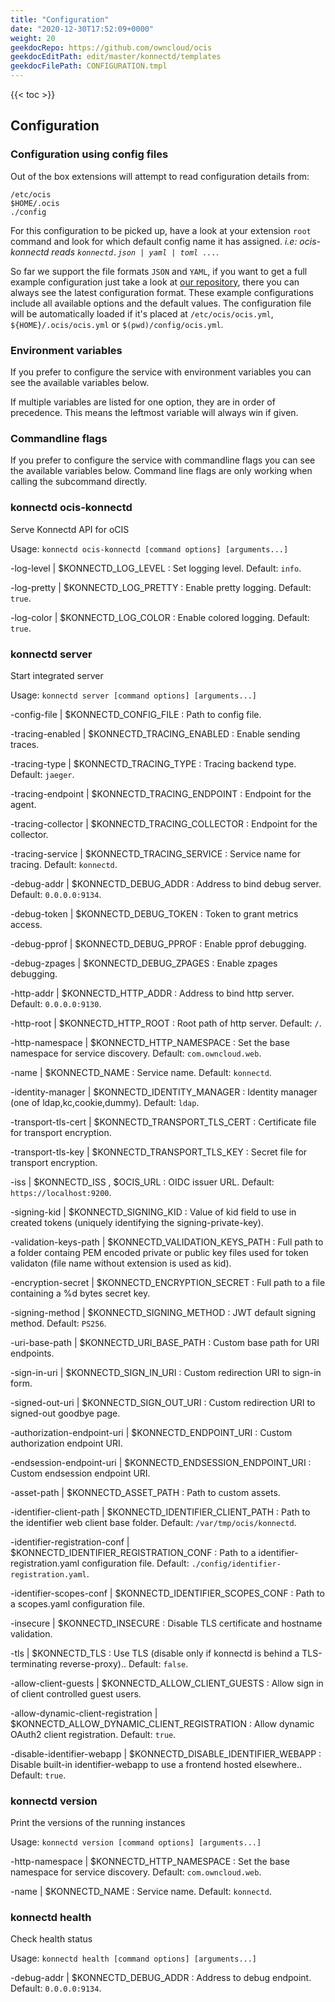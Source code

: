 ```yaml
---
title: "Configuration"
date: "2020-12-30T17:52:09+0000"
weight: 20
geekdocRepo: https://github.com/owncloud/ocis
geekdocEditPath: edit/master/konnectd/templates
geekdocFilePath: CONFIGURATION.tmpl
---
```


{{< toc >}}

## Configuration

### Configuration using config files

Out of the box extensions will attempt to read configuration details from:

```console
/etc/ocis
$HOME/.ocis
./config
```

For this configuration to be picked up, have a look at your extension `root` command and look for which default config name it has assigned. *i.e: ocis-konnectd reads `konnectd.json | yaml | toml ...`*.

So far we support the file formats `JSON` and `YAML`, if you want to get a full example configuration just take a look at [our repository](https://github.com/owncloud/ocis/tree/master/config), there you can always see the latest configuration format. These example configurations include all available options and the default values. The configuration file will be automatically loaded if it's placed at `/etc/ocis/ocis.yml`, `${HOME}/.ocis/ocis.yml` or `$(pwd)/config/ocis.yml`.

### Environment variables

If you prefer to configure the service with environment variables you can see the available variables below.

If multiple variables are listed for one option, they are in order of precedence. This means the leftmost variable will always win if given.

### Commandline flags

If you prefer to configure the service with commandline flags you can see the available variables below. Command line flags are only working when calling the subcommand directly.

### konnectd ocis-konnectd

Serve Konnectd API for oCIS

Usage: `konnectd ocis-konnectd [command options] [arguments...]`

-log-level |  $KONNECTD_LOG_LEVEL
: Set logging level. Default: `info`.

-log-pretty |  $KONNECTD_LOG_PRETTY
: Enable pretty logging. Default: `true`.

-log-color |  $KONNECTD_LOG_COLOR
: Enable colored logging. Default: `true`.

### konnectd server

Start integrated server

Usage: `konnectd server [command options] [arguments...]`

-config-file |  $KONNECTD_CONFIG_FILE
: Path to config file.

-tracing-enabled |  $KONNECTD_TRACING_ENABLED
: Enable sending traces.

-tracing-type |  $KONNECTD_TRACING_TYPE
: Tracing backend type. Default: `jaeger`.

-tracing-endpoint |  $KONNECTD_TRACING_ENDPOINT
: Endpoint for the agent.

-tracing-collector |  $KONNECTD_TRACING_COLLECTOR
: Endpoint for the collector.

-tracing-service |  $KONNECTD_TRACING_SERVICE
: Service name for tracing. Default: `konnectd`.

-debug-addr |  $KONNECTD_DEBUG_ADDR
: Address to bind debug server. Default: `0.0.0.0:9134`.

-debug-token |  $KONNECTD_DEBUG_TOKEN
: Token to grant metrics access.

-debug-pprof |  $KONNECTD_DEBUG_PPROF
: Enable pprof debugging.

-debug-zpages |  $KONNECTD_DEBUG_ZPAGES
: Enable zpages debugging.

-http-addr |  $KONNECTD_HTTP_ADDR
: Address to bind http server. Default: `0.0.0.0:9130`.

-http-root |  $KONNECTD_HTTP_ROOT
: Root path of http server. Default: `/`.

-http-namespace |  $KONNECTD_HTTP_NAMESPACE
: Set the base namespace for service discovery. Default: `com.owncloud.web`.

-name |  $KONNECTD_NAME
: Service name. Default: `konnectd`.

-identity-manager |  $KONNECTD_IDENTITY_MANAGER
: Identity manager (one of ldap,kc,cookie,dummy). Default: `ldap`.

-transport-tls-cert |  $KONNECTD_TRANSPORT_TLS_CERT
: Certificate file for transport encryption.

-transport-tls-key |  $KONNECTD_TRANSPORT_TLS_KEY
: Secret file for transport encryption.

-iss |  $KONNECTD_ISS , $OCIS_URL
: OIDC issuer URL. Default: `https://localhost:9200`.

-signing-kid |  $KONNECTD_SIGNING_KID
: Value of kid field to use in created tokens (uniquely identifying the signing-private-key).

-validation-keys-path |  $KONNECTD_VALIDATION_KEYS_PATH
: Full path to a folder containg PEM encoded private or public key files used for token validaton (file name without extension is used as kid).

-encryption-secret |  $KONNECTD_ENCRYPTION_SECRET
: Full path to a file containing a %d bytes secret key.

-signing-method |  $KONNECTD_SIGNING_METHOD
: JWT default signing method. Default: `PS256`.

-uri-base-path |  $KONNECTD_URI_BASE_PATH
: Custom base path for URI endpoints.

-sign-in-uri |  $KONNECTD_SIGN_IN_URI
: Custom redirection URI to sign-in form.

-signed-out-uri |  $KONNECTD_SIGN_OUT_URI
: Custom redirection URI to signed-out goodbye page.

-authorization-endpoint-uri |  $KONNECTD_ENDPOINT_URI
: Custom authorization endpoint URI.

-endsession-endpoint-uri |  $KONNECTD_ENDSESSION_ENDPOINT_URI
: Custom endsession endpoint URI.

-asset-path |  $KONNECTD_ASSET_PATH
: Path to custom assets.

-identifier-client-path |  $KONNECTD_IDENTIFIER_CLIENT_PATH
: Path to the identifier web client base folder. Default: `/var/tmp/ocis/konnectd`.

-identifier-registration-conf |  $KONNECTD_IDENTIFIER_REGISTRATION_CONF
: Path to a identifier-registration.yaml configuration file. Default: `./config/identifier-registration.yaml`.

-identifier-scopes-conf |  $KONNECTD_IDENTIFIER_SCOPES_CONF
: Path to a scopes.yaml configuration file.

-insecure |  $KONNECTD_INSECURE
: Disable TLS certificate and hostname validation.

-tls |  $KONNECTD_TLS
: Use TLS (disable only if konnectd is behind a TLS-terminating reverse-proxy).. Default: `false`.

-allow-client-guests |  $KONNECTD_ALLOW_CLIENT_GUESTS
: Allow sign in of client controlled guest users.

-allow-dynamic-client-registration |  $KONNECTD_ALLOW_DYNAMIC_CLIENT_REGISTRATION
: Allow dynamic OAuth2 client registration. Default: `true`.

-disable-identifier-webapp |  $KONNECTD_DISABLE_IDENTIFIER_WEBAPP
: Disable built-in identifier-webapp to use a frontend hosted elsewhere.. Default: `true`.

### konnectd version

Print the versions of the running instances

Usage: `konnectd version [command options] [arguments...]`

-http-namespace |  $KONNECTD_HTTP_NAMESPACE
: Set the base namespace for service discovery. Default: `com.owncloud.web`.

-name |  $KONNECTD_NAME
: Service name. Default: `konnectd`.

### konnectd health

Check health status

Usage: `konnectd health [command options] [arguments...]`

-debug-addr |  $KONNECTD_DEBUG_ADDR
: Address to debug endpoint. Default: `0.0.0.0:9134`.

